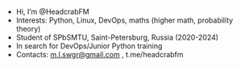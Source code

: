 - Hi, I’m @HeadcrabFM
- Interests: Python, Linux, DevOps, maths (higher math, probability theory)
- Student of SPbSMTU, Saint-Petersburg, Russia (2020-2024)
- In search for DevOps/Junior Python training
- Contacts: m.l.swgr@gmail.com , t.me/headcrabfm

<!---
HeadcrabFM/HeadcrabFM is a ✨ special ✨ repository because its `README.md` (this file) appears on your GitHub profile.
You can click the Preview link to take a look at your changes.
--->
